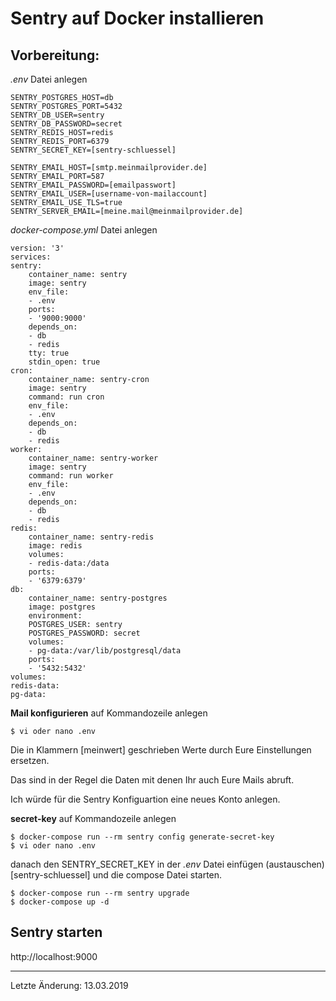 # Sentry auf Docker installieren

## Vorbereitung:

_.env_ Datei anlegen

    SENTRY_POSTGRES_HOST=db
    SENTRY_POSTGRES_PORT=5432
    SENTRY_DB_USER=sentry
    SENTRY_DB_PASSWORD=secret
    SENTRY_REDIS_HOST=redis
    SENTRY_REDIS_PORT=6379
    SENTRY_SECRET_KEY=[sentry-schluessel]

    SENTRY_EMAIL_HOST=[smtp.meinmailprovider.de]
    SENTRY_EMAIL_PORT=587 
    SENTRY_EMAIL_PASSWORD=[emailpasswort]
    SENTRY_EMAIL_USER=[username-von-mailaccount]
    SENTRY_EMAIL_USE_TLS=true 
    SENTRY_SERVER_EMAIL=[meine.mail@meinmailprovider.de]

_docker-compose.yml_ Datei anlegen

    version: '3'
    services:
    sentry:
        container_name: sentry
        image: sentry
        env_file:
        - .env
        ports:
        - '9000:9000'
        depends_on:
        - db
        - redis
        tty: true
        stdin_open: true
    cron:
        container_name: sentry-cron
        image: sentry
        command: run cron
        env_file:
        - .env
        depends_on:
        - db
        - redis
    worker:
        container_name: sentry-worker
        image: sentry
        command: run worker
        env_file:
        - .env
        depends_on:
        - db
        - redis
    redis:
        container_name: sentry-redis
        image: redis
        volumes:
        - redis-data:/data
        ports:
        - '6379:6379'
    db:
        container_name: sentry-postgres
        image: postgres
        environment:
        POSTGRES_USER: sentry
        POSTGRES_PASSWORD: secret
        volumes:
        - pg-data:/var/lib/postgresql/data
        ports:
        - '5432:5432'
    volumes:
    redis-data:
    pg-data:

__Mail konfigurieren__ auf Kommandozeile anlegen

    $ vi oder nano .env

Die in Klammern [meinwert] geschrieben Werte durch Eure Einstellungen ersetzen. 

Das sind in der Regel die Daten mit denen Ihr auch Eure Mails abruft.

Ich würde für die Sentry Konfiguartion eine neues Konto anlegen.

__secret-key__ auf Kommandozeile anlegen

    $ docker-compose run --rm sentry config generate-secret-key
    $ vi oder nano .env

danach den SENTRY_SECRET_KEY in der _.env_ Datei einfügen (austauschen) [sentry-schluessel] und die compose Datei starten.

    $ docker-compose run --rm sentry upgrade
    $ docker-compose up -d


## Sentry starten


http://localhost:9000

---
Letzte Änderung: 13.03.2019
